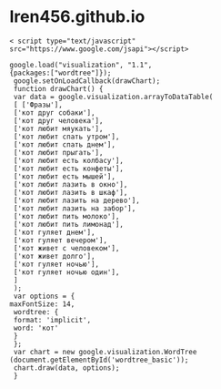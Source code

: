# Iren456.github.io
<pre><code>&lt; script type="text/javascript" 
src="https://www.google.com/jsapi"&gt;&lt;/script&gt;</code></pre>
<pre><code>google.load("visualization", "1.1", 
{packages:["wordtree"]});
 google.setOnLoadCallback(drawChart);
 function drawChart() {
 var data = google.visualization.arrayToDataTable(
 [ ['Фразы'],
 ['кот друг собаки'],
 ['кот друг человека'],
 ['кот любит мяукать'],
 ['кот любит спать утром'],
 ['кот любит спать днем'],
 ['кот любит прыгать'],
 ['кот любит есть колбасу'],
 ['кот любит есть конфеты'],
 ['кот любит есть мышей'],
 ['кот любит лазить в окно'],
 ['кот любит лазить в шкаф'],
 ['кот любит лазить на дерево'],
 ['кот любит лазить на забор'],
 ['кот любит пить молоко'],
 ['кот любит пить лимонад'],
 ['кот гуляет днем'],
 ['кот гуляет вечером'],
 ['кот живет с человеком'],
 ['кот живет долго'],
 ['кот гуляет ночью'],
 ['кот гуляет ночью один'],
 ]
 );
 var options = {
maxFontSize: 14,
 wordtree: {
 format: 'implicit',
 word: 'кот'
 }
 };
 var chart = new google.visualization.WordTree
(document.getElementById('wordtree_basic'));
 chart.draw(data, options);
 }</code></pre>
 
